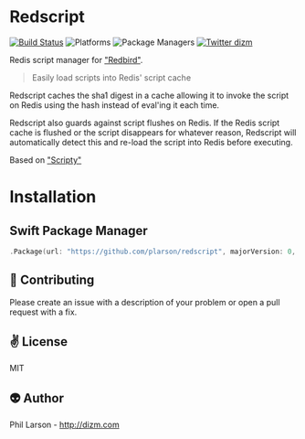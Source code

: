 # Redscript

[![Build Status](https://travis-ci.org/plarson/redscript.svg?branch=master)](https://travis-ci.org/plarson/redscript)
![Platforms](https://img.shields.io/badge/platforms-Linux%20%7C%20OS%20X-blue.svg)
![Package Managers](https://img.shields.io/badge/package%20managers-SwiftPM-yellow.svg)
[![Twitter dizm](https://img.shields.io/badge/twitter-dizm-green.svg)](http://twitter.com/dizm)

Redis script manager for ["Redbird"](https://github.com/vapor/redbird).

> Easily load scripts into Redis' script cache 

Redscript caches the sha1 digest in a cache allowing it to invoke the script on Redis using the hash instead of eval'ing it each time.

Redscript also guards against script flushes on Redis. If the Redis script cache is flushed or the script disappears for whatever reason, Redscript will automatically detect this and re-load the script into Redis before executing.

Based on ["Scripty"](https://github.com/TheDeveloper/scripty)

# Installation

## Swift Package Manager

```swift
.Package(url: "https://github.com/plarson/redscript", majorVersion: 0, minor: 1)
```

:gift_heart: Contributing
------------
Please create an issue with a description of your problem or open a pull request with a fix.

:v: License
-------
MIT

:alien: Author
------
Phil Larson - http://dizm.com
